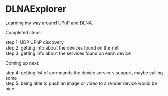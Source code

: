 # DLNAExplorer
Learning my way around UPnP and DLNA.

Completed steps:

step 1: UDP UPnP discovery <br/>
step 2: getting info about the devices found on the net <br/>
step 3: getting info about the services found on each device <br/>

Coming up next:

step 4: getting list of commands the device services support, maybe calling some <br/>
step 5: being able to push an image or video to a render device would be nice <br/>


